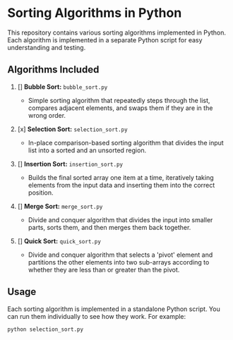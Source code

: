 # Sorting Algorithms in Python

This repository contains various sorting algorithms implemented in Python. Each algorithm is implemented in a separate Python script for easy understanding and testing.

## Algorithms Included

1. [] **Bubble Sort:** `bubble_sort.py`
   - Simple sorting algorithm that repeatedly steps through the list, compares adjacent elements, and swaps them if they are in the wrong order.

2. [x] **Selection Sort:** `selection_sort.py`
   - In-place comparison-based sorting algorithm that divides the input list into a sorted and an unsorted region.

3. [] **Insertion Sort:** `insertion_sort.py`
   - Builds the final sorted array one item at a time, iteratively taking elements from the input data and inserting them into the correct position.

4. [] **Merge Sort:** `merge_sort.py`
   - Divide and conquer algorithm that divides the input into smaller parts, sorts them, and then merges them back together.

5. [] **Quick Sort:** `quick_sort.py`
   - Divide and conquer algorithm that selects a 'pivot' element and partitions the other elements into two sub-arrays according to whether they are less than or greater than the pivot.

## Usage

Each sorting algorithm is implemented in a standalone Python script. You can run them individually to see how they work. For example:

```bash
python selection_sort.py
